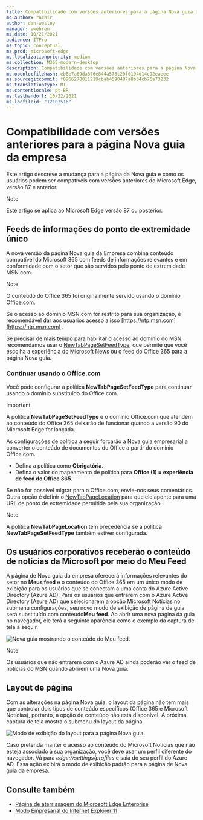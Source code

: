 ```yaml
---
title: Compatibilidade com versões anteriores para a página Nova guia da empresa
ms.author: ruchir
author: dan-wesley
manager: vwehren
ms.date: 10/21/2021
audience: ITPro
ms.topic: conceptual
ms.prod: microsoft-edge
ms.localizationpriority: medium
ms.collection: M365-modern-desktop
description: Compatibilidade com versões anteriores para a página Nova guia da empresa
ms.openlocfilehash: eb8e7a69da876e844a576c20f0194d14c92eaeee
ms.sourcegitcommit: f0966278011219cbab4590487a8b34cb76a73232
ms.translationtype: MT
ms.contentlocale: pt-BR
ms.lasthandoff: 10/22/2021
ms.locfileid: "12107516"
---
```

# <a name="backwards-compatibility-for-the-enterprise-new-tab-page"></a>Compatibilidade com versões anteriores para a página Nova guia da empresa

Este artigo descreve a mudança para a página da Nova guia e como os usuários podem ser compatíveis com versões anteriores do Microsoft Edge, versão 87 e anterior.

> [!NOTE]
> Este artigo se aplica ao Microsoft Edge versão 87 ou posterior.

## <a name="information-feeds-from-single-endpoint"></a>Feeds de informações do ponto de extremidade único

A nova versão da página Nova guia da Empresa combina conteúdo compatível do Microsoft 365 com feeds de informações relevantes e em conformidade com o setor que são servidos pelo ponto de extremidade MSN.com.

> [!NOTE]
> O conteúdo do Office 365 foi originalmente servido usando o domínio [Office.com](https://www.office.com).

Se o acesso ao domínio MSN.com for restrito para sua organização, é recomendável dar aos usuários acesso a isso [https://ntp.msn.com](https://ntp.msn.com) .

Se precisar de mais tempo para habilitar o acesso ao domínio do MSN, recomendamos usar o [NewTabPageSetFeedType](./microsoft-edge-policies.md#newtabpagesetfeedtype), que permite que você escolha a experiência do Microsoft News ou o feed do Office 365 para a página Nova guia.

### <a name="keep-using-officecom"></a>Continuar usando o Office.com

 Você pode configurar a política **NewTabPageSetFeedType** para continuar usando o domínio substituído do Office.com.

> [!IMPORTANT]
> A política **NewTabPageSetFeedType** e o domínio Office.com que atendem ao conteúdo do Office 365 deixarão de funcionar quando a versão 90 do Microsoft Edge for lançada.

As configurações de política a seguir forçarão a Nova guia empresarial a converter o conteúdo de documentos do Office a partir do domínio Office.com.

- Defina a política como **Obrigatória**.
- Defina o valor do mapeamento de política para **Office (1) = experiência de feed do Office 365**.

Se não for possível migrar para o Office.com, envie-nos seus comentários. Outra opção é definir o [NewTabPageLocation](./microsoft-edge-policies.md#newtabpagelocation) para que ele aponte para uma URL de ponto de extremidade permitida pela sua organização.

> [!NOTE]
> A política **NewTabPageLocation** tem precedência se a política **NewTabPageSetFeedType** também estiver configurada.

## <a name="enterprise-users-will-now-get-microsoft-news-content-via-my-feed"></a>Os usuários corporativos receberão o conteúdo de notícias da Microsoft por meio do Meu Feed

A página de Nova guia da empresa oferecerá informações relevantes do setor no **Meus feed** e o conteúdo do Office 365 em um único modo de exibição para os usuários que se conectam a uma conta do Azure Active Directory (Azure AD). Para os usuários que entrarem com o Azure Active Directory (Azure AD) que selecionarem a opção Microsoft Notícias no submenu configurações, seu novo modo de exibição de página de guia será substituído com conteúdo**Meu feed**. Ao abrir uma nova página da guia no navegador, ele terá a seguinte aparência como o exemplo da captura de tela a seguir.

![Nova guia mostrando o conteúdo do Meu feed.](media/microsoft-edge-ntp-backward-compatibility/microsoft-edge-ntp-myfeed-view.png)

> [!NOTE]
> Os usuários que não entrarem com o Azure AD ainda poderão ver o feed de notícias do MSN quando abrirem uma Nova guia.

## <a name="page-layout"></a>Layout de página

Com as alterações na página Nova guia, o layout da página não tem mais que controlar dois tipos de conteúdo específicos (Office 365 e Microsoft Notícias), portanto, a opção de conteúdo não está disponível. A próxima captura de tela mostra o submenu do layout da página.

![Modo de exibição do layout para a página Nova guia.](media/microsoft-edge-ntp-backward-compatibility/microsoft-edge-ntp-page-layout.png)

Caso pretenda manter o acesso ao conteúdo do Microsoft Notícias que não esteja associado à sua organização, você deve usar um perfil diferente do navegador. Vá para  *edge://settings/profiles* e saia do seu perfil do Azure AD. Essa ação exibirá o modo de exibição padrão para a página de Nova guia da empresa. 

## <a name="see-also"></a>Consulte também

- [Página de aterrissagem do Microsoft Edge Enterprise](https://aka.ms/EdgeEnterprise)
- [Modo Empresarial do Internet Explorer 11](/internet-explorer/ie11-deploy-guide/enterprise-mode-overview-for-ie11)